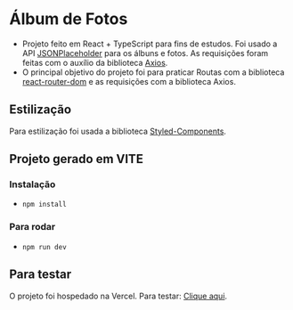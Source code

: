 # Álbum de Fotos

- Projeto feito em React + TypeScript para fins de estudos. Foi usado a API [JSONPlaceholder](https://jsonplaceholder.typicode.com/) para os álbuns e fotos. As requisições foram feitas com o auxílio da biblioteca [Axios](https://axios-http.com/).
- O principal objetivo do projeto foi para praticar Routas com a biblioteca [react-router-dom](https://www.npmjs.com/package/react-router-dom) e as requisições com a biblioteca Axios.

## Estilização
Para estilização foi usada a biblioteca [Styled-Components](https://styled-components.com/).

## Projeto gerado em VITE

### Instalação
- `npm install`

### Para rodar
- `npm run dev`

## Para testar
O projeto foi hospedado na Vercel. Para testar: [Clique aqui](https://react-album-tau.vercel.app/).